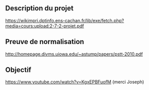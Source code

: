 Description du projet
----------------------
https://wikimpri.dptinfo.ens-cachan.fr/lib/exe/fetch.php?media=cours:upload:2-7-2-projet.pdf

Preuve de normalisation
----------------------
http://homepage.divms.uiowa.edu/~astump/papers/pstt-2010.pdf

Objectif
---------------------
https://www.youtube.com/watch?v=KgxEPBFuofM (merci Joseph)
